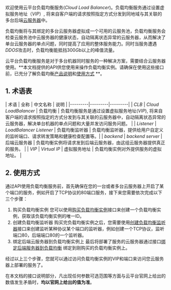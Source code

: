 欢迎使用云平台负载均衡服务(*Cloud Load Balancer*)。负载均衡服务通过设置虚拟服务地址（*VIP*）, 将来自客户端的请求按照指定方式分发到同地域与其关联的多台后端[云服务器](http://tce.fsphere.cn/document/product/439/6328)中。

负载均衡将与其绑定的多台云服务器虚拟成一个可用的云服务池，负载均衡服务会检查云服务池中云服务器的健康状态，自动隔离状态异常的云服务器，从而解决了单台云服务器的单点问题，同时提高了应用的整体服务能力。同时当服务遭遇*DDOS*攻击时，负载均衡能抵挡300*Gb*以上的峰值流量。

云平台负载均衡服务是对于多台机器同时服务的一种解决方案，需要结合云服务器使用。**本文档提供的API供您使用来操作负载均衡实例。请确保在使用这些接口前，已充分了解负载均衡[产品说明](/doc/product/214/524)和[使用方式](http://tce.fsphere.cn/doc/product/214/%E9%80%89%E6%8B%A9%E8%B4%9F%E8%BD%BD%E5%9D%87%E8%A1%A1%E5%AE%9E%E4%BE%8B%E5%9C%B0%E5%9F%9F) **。


## 1. 术语表

| 术语 |  全称  | 中文名称 | 说明 |
|---------|---------|---------|
| *CLB* | *Cloud LoadBalancer*  | 负载均衡 | 负载均衡服务是通过设置虚拟服务地址(*VIP*), 将来自客户端的请求按照指定的方式分发到与其关联的云服务器中，自动隔离状态异常的云服务器，解决单台机器的单点问题和大量并发访问服务问题。 |
| *Listener* | *LoadBalancer Listener* | 负载均衡监听器 | 负载均衡监听器，提供给用户自定义的监听端口、请求转发策略和健康检查配置等。|
| *backend* | *backend server* | 后端云服务器 | 负载均衡实例将请求发到后端云服务器，由这组云服务器提供真正的服务。 |
| *VIP* | *Virtual IP* | 虚拟服务地址 | 负载均衡实例对外提供服务的虚拟地址。 |

## 2. 使用方式
通过API使用负载均衡服务前，首先确保在您的一台或者多台云服务器上开启了某个端口的服务，例如开启了TCP协议的80端口服务，接下来您需要依次完成以下三个步骤：
1. 购买负载均衡实例
您可以使用[购买负载均衡实例](/doc/api/244/1254)接口来创建一个负载均衡实例，获取该负载均衡实例的唯一ID。
2. 创建负载均衡监听器
购买完负载均衡实例之后，您需要使用[创建负载均衡监听器](/doc/api/244/1255)接口来创建监听某种协议某个端口的监听器，例如创建一个TCP协议，监听端口80，后端端口80的一个监听器。
3. 绑定后端云服务器到负载均衡实例上
最后将部署了服务的云服务器通过接口[绑定后端服务器到负载均衡](/doc/api/244/1265) 绑定到刚购买的负载均衡实例上。

经过以上三个步骤，您就可以通过访问负载均衡实例的VIP和端口来访问您云服务器上部署的服务了。

在本文档的接口说明部分，凡出现任何参数可选范围等方面与云平台官网上给出的数值发生矛盾时，**均以官网上给出的值为准**。